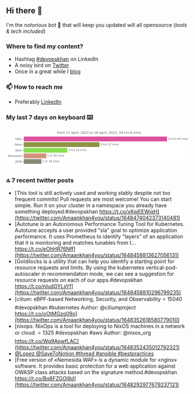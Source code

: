 <!--- [![Hits](https://hits.seeyoufarm.com/api/count/incr/badge.svg?url=https%3A%2F%2Fgithub.com%2Fakhan4u%2Fhit-counter&count_bg=%2379C83D&title_bg=%23555555&icon=&icon_color=%23E7E7E7&title=visits&edge_flat=false)](https://hits.seeyoufarm.com) --->

## Hi there 👋

I'm the _notorious bot_ 🤣 that will keep you updated will all opensource (_tools & tech included_) 

### Where to find my content?

* Hashtag [#devopskhan](https://www.linkedin.com/feed/hashtag/devopskhan) on LinkedIn
* A noisy bird on [Twitter](https://twitter.com/Amaankhan4you)
* Once in a great while I [blog](https://linuxparrot.netlify.app) 


### 📫 **How to reach me**

* Preferably [LinkedIn](https://www.linkedin.com/in/amaan-khan-linux-ninja)

### My last 7 days on keyboard ⌨️

<img src="https://github.com/akhan4u/akhan4u/blob/main/images/stat.svg" alt="Amaan's Wakatime Activity!"/>

### 🔝 7 recent twitter posts
<!-- DEVDOJO:START -->
- [This tool is still actively used and working stably despite not too frequent commits! Pull requests are most welcome! You can start simple. Run it on your cluster in a namespace you already have something deployed:#devopskhan https://t.co/xKqjEEWiqH](https://twitter.com/Amaankhan4you/status/1648474042373140481)
- [Autotune is an Autonomous Performance Tuning Tool for Kubernetes. Autotune accepts a user provided &quot;sla&quot; goal to optimize application performance. It uses Prometheus to identify &quot;layers&quot; of an application that it is monitoring and matches tunables from t… https://t.co/eOhHR76Nff](https://twitter.com/Amaankhan4you/status/1648458813627056131)
- [Goldilocks is a utility that can help you identify a starting point for resource requests and limits. By using the kubernetes vertical-pod-autoscaler in recommendation mode, we can see a suggestion for resource requests on each of our apps.#devopskhan https://t.co/nludGYLsYf](https://twitter.com/Amaankhan4you/status/1648458810296799235)
- [cilium: eBPF-based Networking, Security, and Observability
⭐️ 15040
#devopskhan #kubernetes
Author: @ciliumproject
https://t.co/oOtMGzg09o](https://twitter.com/Amaankhan4you/status/1648352618580779010)
- [nixops: NixOps is a tool for deploying to NixOS machines in a network or cloud.
⭐️ 1325
#devopskhan #aws
Author: @nixos_org
https://t.co/Wq9ApwfLAC](https://twitter.com/Amaankhan4you/status/1648352435012792321)
- [@Lopez @SaveToNotion #thread #ansible #bestpractices](https://twitter.com/Amaankhan4you/status/1648303005832450050)
- [Free version of «Nemesida WAF» is a dynamic module for «nginx» software. It provides basic protection for a web application against OWASP class attacks based on the signature method.#devopskhan https://t.co/Bq8FZGOl8d](https://twitter.com/Amaankhan4you/status/1648292977679237121)
<!-- DEVDOJO:END -->

<!-- ![Amaan's GitHub stats](https://github-readme-stats.vercel.app/api?username=akhan4u&count_private=true&show_icons=true&hide=contribs) -->
